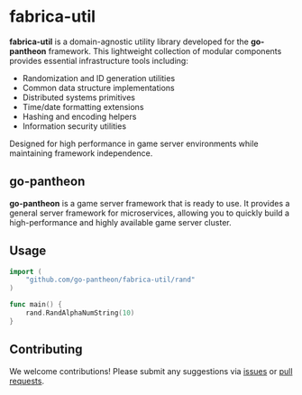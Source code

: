 # fabrica-util

**fabrica-util** is a domain-agnostic utility library developed for the **go-pantheon** framework. This lightweight collection of modular components provides essential infrastructure tools including:

- Randomization and ID generation utilities
- Common data structure implementations
- Distributed systems primitives
- Time/date formatting extensions
- Hashing and encoding helpers
- Information security utilities

Designed for high performance in game server environments while maintaining framework independence.

## go-pantheon

**go-pantheon** is a game server framework that is ready to use. It provides a general server framework for microservices, allowing you to quickly build a high-performance and highly available game server cluster.

## Usage

```go
import (
    "github.com/go-pantheon/fabrica-util/rand"
)

func main() {
    rand.RandAlphaNumString(10)
}
```

## Contributing


We welcome contributions! Please submit any suggestions via [issues](https://github.com/go-pantheon/fabrica-util/issues) or [pull requests](https://github.com/go-pantheon/fabrica-util/pulls).
